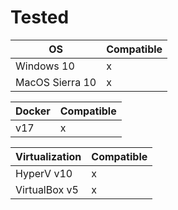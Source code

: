 # Tested

| OS | Compatible |
| --- | --- |
| Windows 10 | x |
| MacOS Sierra 10 | x |

| Docker | Compatible |
| --- | --- |
| v17 | x |

| Virtualization | Compatible |
| --- | --- |
| HyperV v10 | x |
| VirtualBox v5 | x |
